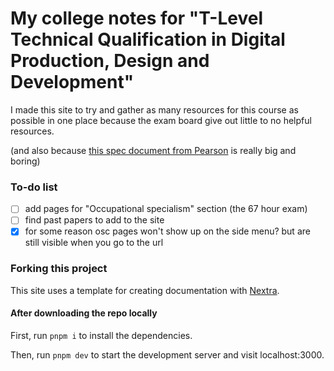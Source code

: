 # My college notes for "T-Level Technical Qualification in Digital Production, Design and Development"
I made this site to try and gather as many resources for this course as possible in one place because the exam board give out little to no helpful resources.

(and also because [this spec document from Pearson](https://qualifications.pearson.com/content/dam/pdf/TLevels/digital/2020/specification-and-sample-assessments/t-level-tq-in-digital-production-design-and-development-spec1.pdf) is really big and boring)

### To-do list
- [ ] add pages for "Occupational specialism" section (the 67 hour exam)
- [ ] find past papers to add to the site
- [X] for some reason osc pages won't show up on the side menu? but are still visible when you go to the url

### Forking this project
This site uses a template for creating documentation with [Nextra](https://nextra.site).

#### After downloading the repo locally
First, run `pnpm i` to install the dependencies.

Then, run `pnpm dev` to start the development server and visit localhost:3000.
